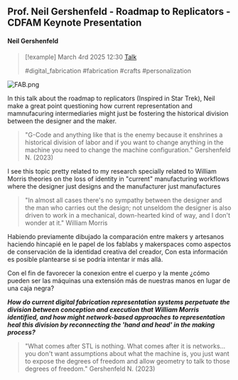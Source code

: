 
## Prof. Neil Gershenfeld - Roadmap to Replicators - CDFAM Keynote Presentation

#### Neil Gershenfeld

> [!example] March 4rd 2025 12:30
> [Talk](https://www.youtube.com/watch?v=tflH8jpAoEs)
>
> #digital_fabrication #fabrication #crafts #personalization 

![FAB.png](./IMG/ROADMAP.png)

In this talk about the roadmap to replicators (Inspired in Star Trek), Neil make a great point questioning how current representation and mamnufacuring intermediaries might just be fostering the historical division between the designer and the maker. 

>"G-Code and anything like that is the enemy because it enshrines a historical division of labor and if you want to change anything in the machine you need to change the machine configuration." Gershenfeld N. (2023)

I see this topic pretty related to my research specially related to William Morris theories on the loss of identity in "current" manufacturing workflows where the designer just designs and the manufacturer just manufactures

>"In almost all cases there's no sympathy between the designer and the man who carries out the design; not unseldom the designer is also driven to work in a mechanical, down-hearted kind of way, and I don't wonder at it." William Morris


Habiendo previamente dibujado la comparación entre makers y artesanos haciendo hincapié en le papel de los fablabs y makerspaces como aspectos de conservación de la identidad creativa del creador, Con esta información es posible plantearse si se podría intentar ir más allá.

Con el fin de favorecer la conexion entre el cuerpo y la mente ¿cómo pueden ser las máquinas una extensión más de nuestras manos en lugar de una caja negra? 

***How do current digital fabrication representation systems perpetuate the division between conception and execution that William Morris identified, and how might network-based approaches to representation heal this division by reconnecting the 'hand and head' in the making process?***


>"What comes after STL is nothing. What comes after it is networks... you don't want assumptions about what the machine is, you just want to expose the degrees of freedom and allow geometry to talk to those degrees of freedom." Gershenfeld N. (2023)











